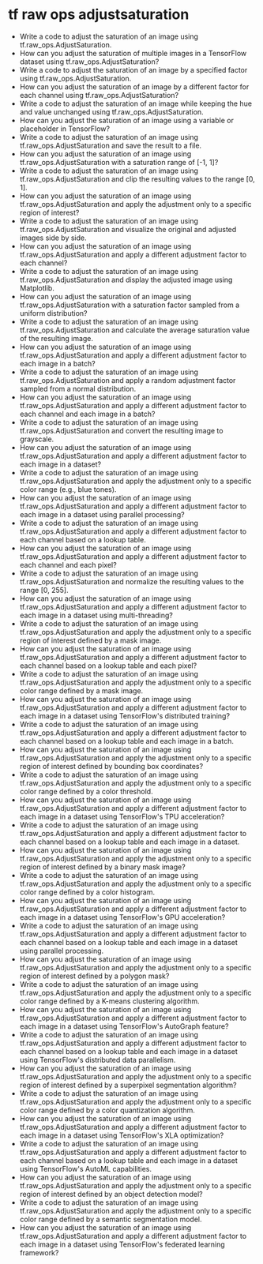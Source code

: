 # tf raw ops adjustsaturation

- Write a code to adjust the saturation of an image using tf.raw_ops.AdjustSaturation.
- How can you adjust the saturation of multiple images in a TensorFlow dataset using tf.raw_ops.AdjustSaturation?
- Write a code to adjust the saturation of an image by a specified factor using tf.raw_ops.AdjustSaturation.
- How can you adjust the saturation of an image by a different factor for each channel using tf.raw_ops.AdjustSaturation?
- Write a code to adjust the saturation of an image while keeping the hue and value unchanged using tf.raw_ops.AdjustSaturation.
- How can you adjust the saturation of an image using a variable or placeholder in TensorFlow?
- Write a code to adjust the saturation of an image using tf.raw_ops.AdjustSaturation and save the result to a file.
- How can you adjust the saturation of an image using tf.raw_ops.AdjustSaturation with a saturation range of [-1, 1]?
- Write a code to adjust the saturation of an image using tf.raw_ops.AdjustSaturation and clip the resulting values to the range [0, 1].
- How can you adjust the saturation of an image using tf.raw_ops.AdjustSaturation and apply the adjustment only to a specific region of interest?
- Write a code to adjust the saturation of an image using tf.raw_ops.AdjustSaturation and visualize the original and adjusted images side by side.
- How can you adjust the saturation of an image using tf.raw_ops.AdjustSaturation and apply a different adjustment factor to each channel?
- Write a code to adjust the saturation of an image using tf.raw_ops.AdjustSaturation and display the adjusted image using Matplotlib.
- How can you adjust the saturation of an image using tf.raw_ops.AdjustSaturation with a saturation factor sampled from a uniform distribution?
- Write a code to adjust the saturation of an image using tf.raw_ops.AdjustSaturation and calculate the average saturation value of the resulting image.
- How can you adjust the saturation of an image using tf.raw_ops.AdjustSaturation and apply a different adjustment factor to each image in a batch?
- Write a code to adjust the saturation of an image using tf.raw_ops.AdjustSaturation and apply a random adjustment factor sampled from a normal distribution.
- How can you adjust the saturation of an image using tf.raw_ops.AdjustSaturation and apply a different adjustment factor to each channel and each image in a batch?
- Write a code to adjust the saturation of an image using tf.raw_ops.AdjustSaturation and convert the resulting image to grayscale.
- How can you adjust the saturation of an image using tf.raw_ops.AdjustSaturation and apply a different adjustment factor to each image in a dataset?
- Write a code to adjust the saturation of an image using tf.raw_ops.AdjustSaturation and apply the adjustment only to a specific color range (e.g., blue tones).
- How can you adjust the saturation of an image using tf.raw_ops.AdjustSaturation and apply a different adjustment factor to each image in a dataset using parallel processing?
- Write a code to adjust the saturation of an image using tf.raw_ops.AdjustSaturation and apply a different adjustment factor to each channel based on a lookup table.
- How can you adjust the saturation of an image using tf.raw_ops.AdjustSaturation and apply a different adjustment factor to each channel and each pixel?
- Write a code to adjust the saturation of an image using tf.raw_ops.AdjustSaturation and normalize the resulting values to the range [0, 255].
- How can you adjust the saturation of an image using tf.raw_ops.AdjustSaturation and apply a different adjustment factor to each image in a dataset using multi-threading?
- Write a code to adjust the saturation of an image using tf.raw_ops.AdjustSaturation and apply the adjustment only to a specific region of interest defined by a mask image.
- How can you adjust the saturation of an image using tf.raw_ops.AdjustSaturation and apply a different adjustment factor to each channel based on a lookup table and each pixel?
- Write a code to adjust the saturation of an image using tf.raw_ops.AdjustSaturation and apply the adjustment only to a specific color range defined by a mask image.
- How can you adjust the saturation of an image using tf.raw_ops.AdjustSaturation and apply a different adjustment factor to each image in a dataset using TensorFlow's distributed training?
- Write a code to adjust the saturation of an image using tf.raw_ops.AdjustSaturation and apply a different adjustment factor to each channel based on a lookup table and each image in a batch.
- How can you adjust the saturation of an image using tf.raw_ops.AdjustSaturation and apply the adjustment only to a specific region of interest defined by bounding box coordinates?
- Write a code to adjust the saturation of an image using tf.raw_ops.AdjustSaturation and apply the adjustment only to a specific color range defined by a color threshold.
- How can you adjust the saturation of an image using tf.raw_ops.AdjustSaturation and apply a different adjustment factor to each image in a dataset using TensorFlow's TPU acceleration?
- Write a code to adjust the saturation of an image using tf.raw_ops.AdjustSaturation and apply a different adjustment factor to each channel based on a lookup table and each image in a dataset.
- How can you adjust the saturation of an image using tf.raw_ops.AdjustSaturation and apply the adjustment only to a specific region of interest defined by a binary mask image?
- Write a code to adjust the saturation of an image using tf.raw_ops.AdjustSaturation and apply the adjustment only to a specific color range defined by a color histogram.
- How can you adjust the saturation of an image using tf.raw_ops.AdjustSaturation and apply a different adjustment factor to each image in a dataset using TensorFlow's GPU acceleration?
- Write a code to adjust the saturation of an image using tf.raw_ops.AdjustSaturation and apply a different adjustment factor to each channel based on a lookup table and each image in a dataset using parallel processing.
- How can you adjust the saturation of an image using tf.raw_ops.AdjustSaturation and apply the adjustment only to a specific region of interest defined by a polygon mask?
- Write a code to adjust the saturation of an image using tf.raw_ops.AdjustSaturation and apply the adjustment only to a specific color range defined by a K-means clustering algorithm.
- How can you adjust the saturation of an image using tf.raw_ops.AdjustSaturation and apply a different adjustment factor to each image in a dataset using TensorFlow's AutoGraph feature?
- Write a code to adjust the saturation of an image using tf.raw_ops.AdjustSaturation and apply a different adjustment factor to each channel based on a lookup table and each image in a dataset using TensorFlow's distributed data parallelism.
- How can you adjust the saturation of an image using tf.raw_ops.AdjustSaturation and apply the adjustment only to a specific region of interest defined by a superpixel segmentation algorithm?
- Write a code to adjust the saturation of an image using tf.raw_ops.AdjustSaturation and apply the adjustment only to a specific color range defined by a color quantization algorithm.
- How can you adjust the saturation of an image using tf.raw_ops.AdjustSaturation and apply a different adjustment factor to each image in a dataset using TensorFlow's XLA optimization?
- Write a code to adjust the saturation of an image using tf.raw_ops.AdjustSaturation and apply a different adjustment factor to each channel based on a lookup table and each image in a dataset using TensorFlow's AutoML capabilities.
- How can you adjust the saturation of an image using tf.raw_ops.AdjustSaturation and apply the adjustment only to a specific region of interest defined by an object detection model?
- Write a code to adjust the saturation of an image using tf.raw_ops.AdjustSaturation and apply the adjustment only to a specific color range defined by a semantic segmentation model.
- How can you adjust the saturation of an image using tf.raw_ops.AdjustSaturation and apply a different adjustment factor to each image in a dataset using TensorFlow's federated learning framework?